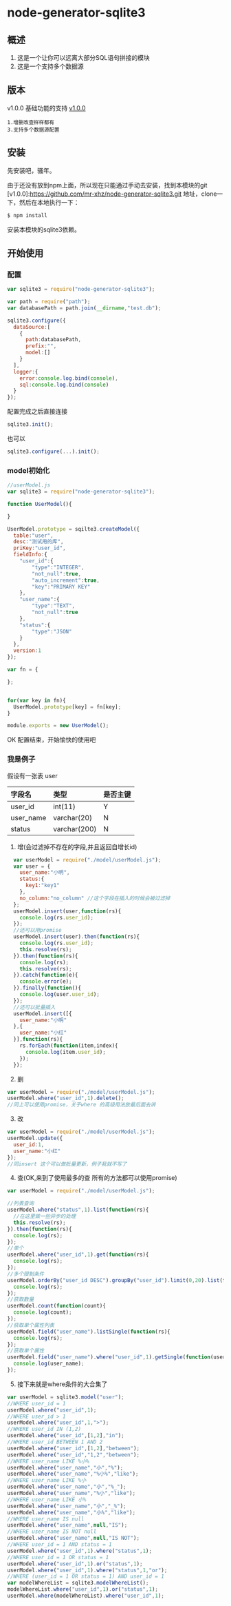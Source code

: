 # node-generator-sqlite3

## 概述
1. 这是一个让你可以远离大部分SQL语句拼接的模块
2. 这是一个支持多个数据源

## 版本
v1.0.0 基础功能的支持 [v1.0.0](https://github.com/mr-xhz/node-generator-sqlite3)

    1.增删改查样样都有
    3.支持多个数据源配置

## 安装
先安装吧，骚年。

由于还没有放到npm上面，所以现在只能通过手动去安装，找到本模块的git [v1.0.0]:https://github.com/mr-xhz/node-generator-sqlite3.git 地址，clone一下，然后在本地执行一下：

```sh
$ npm install
```

安装本模块的sqlite3依赖。

## 开始使用

### 配置
```javascript
var sqlite3 = require("node-generator-sqlite3");

var path = require("path");
var databasePath = path.join(__dirname,"test.db");

sqlite3.configure({
  dataSource:[
    {
      path:databasePath,
      prefix:"",
      model:[]
    }
  ],
  logger:{
    error:console.log.bind(console),
    sql:console.log.bind(console)
  }
});

```
配置完成之后直接连接

```javascript
sqlite3.init();
```

也可以

```javascript
sqlite3.configure(...).init();
```

### model初始化

```javascript
//userModel.js
var sqlite3 = require("node-generator-sqlite3");

function UserModel(){

}

UserModel.prototype = sqilte3.createModel({
  table:"user",
  desc:"测试用的库",
  priKey:"user_id",
  fieldInfo:{
    "user_id":{
        "type":"INTEGER",
        "not_null":true,
        "auto_increment":true,
        "key":"PRIMARY KEY"
    },
    "user_name":{
        "type":"TEXT",
        "not_null":true
    },
    "status":{
        "type":"JSON"
    }
  },
  version:1
});

var fn = {

};


for(var key in fn){
  UserModel.prototype[key] = fn[key];
}

module.exports = new UserModel();

```

OK 配置结束，开始愉快的使用吧

### 我是例子
假设有一张表 user

|字段名|类型|是否主键|
|:----|:--|:--|
|user_id|int(11)|Y|
|user_name|varchar(20)|N|
|status|varchar(200)|N|

1. 增(会过滤掉不存在的字段,并且返回自增长id)
```javascript
  var userModel = require("./model/userModel.js");
  var user = {
    user_name:"小明",
    status:{
      key1:"key1"
    },
    no_column:"no_column" //这个字段在插入的时候会被过滤掉
  };
  userModel.insert(user,function(rs){
    console.log(rs.user_id);
  });
  //还可以用promise
  userModel.insert(user).then(function(rs){
    console.log(rs.user_id);
    this.resolve(rs);
  }).then(function(rs){
    console.log(rs);
    this.resolve(rs);
  }).catch(function(e){
    console.error(e);
  }).finally(function(){
    console.log(user.user_id);
  });
  //还可以批量插入
  userModel.insert([{
    user_name:"小明"
  },{
    user_name:"小红"
  }],function(rs){
    rs.forEach(function(item,index){
      console.log(item.user_id);
    });
  });
```
2. 删
```javascript
var userModel = require("./model/userModel.js");
userModel.where("user_id",1).delete();
//同上可以使用promise，关于where 的高级用法放最后面去讲
```
3. 改
```javascript
var userModel = require("./model/userModel.js");
userModel.update({
  user_id:1,
  user_name:"小红"
});
//同insert 这个可以做批量更新，例子我就不写了
```
4. 查(OK,来到了使用最多的查 所有的方法都可以使用promise)
```javascript
var userModel = require("./model/userModel.js");

//列表查询
userModel.where("status",1).list(function(rs){
  //在这里做一些异步的处理
  this.resolve(rs);
}).then(function(rs){
  console.log(rs);
});
//单个
userModel.where("user_id",1).get(function(rs){
  console.log(rs);
});
//多个限制条件
userModel.orderBy("user_id DESC").groupBy("user_id").limit(0,20).list(function(rs){
  console.log(rs);
});
//获取数量
userModel.count(function(count){
  console.log(count);
});
//获取单个属性列表
userModel.field("user_name").listSingle(function(rs){
  console.log(rs);
});
//获取单个属性
userModel.field("user_name").where("user_id",1).getSingle(function(user_name){
  console.log(user_name);
});
```
5. 接下来就是where条件的大合集了
```javascript
var userModel = sqlite3.model("user");
//WHERE user_id = 1
userModel.where("user_id",1);
//WHERE user_id > 1
userModel.where("user_id",1,">");
//WHERE user_id IN (1,2)
userModel.where("user_id",[1,2],"in");
//WHERE user_id BETWEEN 1 AND 2
userModel.where("user_id",[1,2],"between");
userModel.where("user_id","1,2","between");
//WHERE user_name LIKE %小%
userModel.where("user_name","小","%");
userModel.where("user_name","%小%","like");
//WHERE user_name LIKE %小
userModel.where("user_name","小","%_");
userModel.where("user_name","%小","like");
//WHERE user_name LIKE 小%
userModel.where("user_name","小","_%");
userModel.where("user_name","小%","like");
//WHERE user_name IS null
userModel.where("user_name",null,"IS");
//WHERE user_name IS NOT null
userModel.where("user_name",null,"IS NOT");
//WHERE user_id = 1 AND status = 1
userModel.where("user_id",1).where("status",1);
//WHERE user_id = 1 OR status = 1
userModel.where("user_id",1).or("status",1);
userModel.where("user_id",1).where("status",1,"or");
//WHERE (user_id = 1 OR status = 1) AND user_id = 1
var modelWhereList = sqlite3.modelWhereList();
modelWhereList.where("user_id",1).or("status",1);
userModel.where(modelWhereList).where("user_id",1);
```
